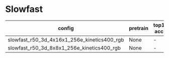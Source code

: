 # Slowfast
config | pretrain | top1 acc| top5 acc | gpu_mem(M) | iter time(s) | ckpt | log
-|-|-|-|-|-|- | -
slowfast_r50_3d_4x16x1_256e_kinetics400_rgb | None |-|-|9156|1.05|[ckpt]()| [log]()
slowfast_r50_3d_8x8x1_256e_kinetics400_rgb|None|-|-|7402|0.84| [ckpt]() | [log]()
